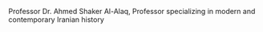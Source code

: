 Professor Dr. Ahmed Shaker Al-Alaq, Professor specializing in modern and contemporary Iranian history
